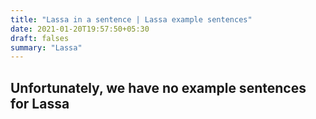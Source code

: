 ```yaml
---
title: "Lassa in a sentence | Lassa example sentences"
date: 2021-01-20T19:57:50+05:30
draft: falses
summary: "Lassa"
---
```

## Unfortunately, we have no example sentences for Lassa                 
